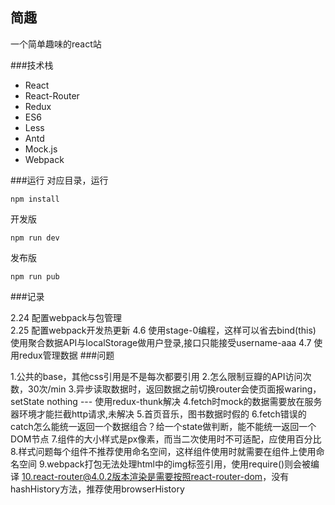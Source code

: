 ## 简趣
一个简单趣味的react站

###技术栈
- React
- React-Router
- Redux
- ES6
- Less
- Antd
- Mock.js
- Webpack
    
###运行
对应目录，运行

    npm install

开发版
    
    npm run dev

发布版

    npm run pub

###记录

2.24
配置webpack与包管理  
2.25
配置webpack开发热更新
4.6
使用stage-0编程，这样可以省去bind(this)
使用聚合数据API与localStorage做用户登录,接口只能接受username-aaa
4.7
使用redux管理数据
###问题

1.公共的base，其他css引用是不是每次都要引用
2.怎么限制豆瓣的API访问次数，30次/min
3.异步读取数据时，返回数据之前切换router会使页面报waring，setState nothing --- 使用redux-thunk解决
4.fetch时mock的数据需要放在服务器环境才能拦截http请求,未解决
5.首页音乐，图书数据时假的
6.fetch错误的catch怎么能统一返回一个数据组合？给一个state做判断，能不能统一返回一个DOM节点
7.组件的大小样式是px像素，而当二次使用时不可适配，应使用百分比
8.样式问题每个组件不推荐使用命名空间，这样组件使用时就需要在组件上使用命名空间
9.webpack打包无法处理html中的img标签引用，使用require()则会被编译
10.react-router@4.0.2版本渲染是需要按照react-router-dom，没有hashHistory方法，推荐使用browserHistory